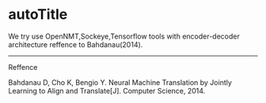 # autoTitle

We try use OpenNMT,Sockeye,Tensorflow tools with encoder-decoder architecture reffence to Bahdanau(2014).

----
Reffence

Bahdanau D, Cho K, Bengio Y. Neural Machine Translation by Jointly Learning to Align and Translate[J]. Computer Science, 2014.